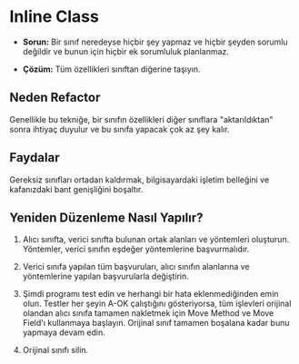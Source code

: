# Inline Class

- **Sorun:** Bir sınıf neredeyse hiçbir şey yapmaz ve hiçbir şeyden sorumlu değildir ve bunun için hiçbir ek sorumluluk planlanmaz.

- **Çözüm:** Tüm özellikleri sınıftan diğerine taşıyın.

## Neden Refactor

Genellikle bu tekniğe, bir sınıfın özellikleri diğer sınıflara "aktarıldıktan" sonra ihtiyaç duyulur ve bu sınıfa yapacak çok az şey kalır.

## Faydalar

Gereksiz sınıfları ortadan kaldırmak, bilgisayardaki işletim belleğini ve kafanızdaki bant genişliğini boşaltır.

## Yeniden Düzenleme Nasıl Yapılır?

1. Alıcı sınıfta, verici sınıfta bulunan ortak alanları ve yöntemleri oluşturun. Yöntemler, verici sınıfın eşdeğer yöntemlerine başvurmalıdır.

2. Verici sınıfa yapılan tüm başvuruları, alıcı sınıfın alanlarına ve yöntemlerine yapılan başvurularla değiştirin.

3. Şimdi programı test edin ve herhangi bir hata eklenmediğinden emin olun. Testler her şeyin A-OK çalıştığını gösteriyorsa, tüm işlevleri orijinal olandan alıcı sınıfa tamamen nakletmek için Move Method ve Move Field'ı kullanmaya başlayın. Orijinal sınıf tamamen boşalana kadar bunu yapmaya devam edin.

4. Orijinal sınıfı silin.
